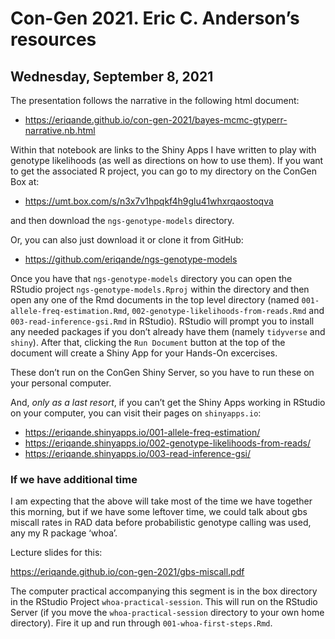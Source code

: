 Con-Gen 2021. Eric C. Anderson’s resources
================

## Wednesday, September 8, 2021

The presentation follows the narrative in the following html document:

  - <https://eriqande.github.io/con-gen-2021/bayes-mcmc-gtyperr-narrative.nb.html>

Within that notebook are links to the Shiny Apps I have written to play
with genotype likelihoods (as well as directions on how to use them). If
you want to get the associated R project, you can go to my directory on
the ConGen Box at:

  - <https://umt.box.com/s/n3x7v1hpqkf4h9glu41whxrqaostoqva>

and then download the `ngs-genotype-models` directory.

Or, you can also just download it or clone it from GitHub:

  - <https://github.com/eriqande/ngs-genotype-models>

Once you have that `ngs-genotype-models` directory you can open the
RStudio project `ngs-genotype-models.Rproj` within the directory and
then open any one of the Rmd documents in the top level directory (named
`001-allele-freq-estimation.Rmd`,
`002-genotype-likelihoods-from-reads.Rmd` and
`003-read-inference-gsi.Rmd` in RStudio). RStudio will prompt you to
install any needed packages if you don’t already have them (namely
`tidyverse` and `shiny`). After that, clicking the `Run Document` button
at the top of the document will create a Shiny App for your Hands-On
excercises.

These don’t run on the ConGen Shiny Server, so you have to run these on
your personal computer.

And, *only as a last resort*, if you can’t get the Shiny Apps working in
RStudio on your computer, you can visit their pages on `shinyapps.io`:

  - <https://eriqande.shinyapps.io/001-allele-freq-estimation/>
  - <https://eriqande.shinyapps.io/002-genotype-likelihoods-from-reads/>
  - <https://eriqande.shinyapps.io/003-read-inference-gsi/>

### If we have additional time

I am expecting that the above will take most of the time we have
together this morning, but if we have some leftover time, we could talk
about gbs miscall rates in RAD data before probabilistic genotype
calling was used, any my R package ‘whoa’.

Lecture slides for this:

<https://eriqande.github.io/con-gen-2021/gbs-miscall.pdf>

The computer practical accompanying this segment is in the box directory
in the RStudio Project `whoa-practical-session`. This will run on the
RStudio Server (if you move the `whoa-practical-session` directory to
your own home directory). Fire it up and run through
`001-whoa-first-steps.Rmd`.

